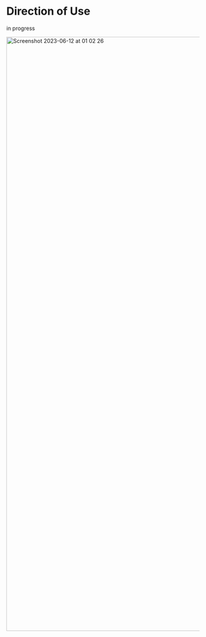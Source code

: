 # Direction of Use

in progress

<img width="1552" alt="Screenshot 2023-06-12 at 01 02 26" src="https://github.com/else-xun/elsewhere/assets/136189727/c4931a51-6051-4963-9fa7-45253846e5d7">
